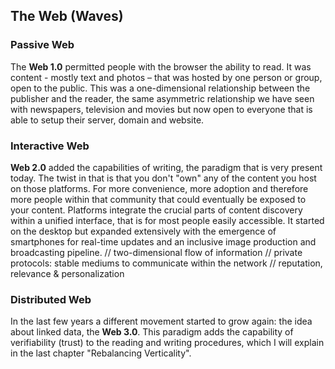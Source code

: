 ## The Web (Waves)

### Passive Web
The **Web 1.0** permitted people with the browser the ability to read.
It was content - mostly text and photos – that was hosted by one person or group, open to the public. This was a one-dimensional relationship between the publisher and the reader, the same asymmetric relationship we have seen with newspapers, television and movies but now open to everyone that is able to setup their server, domain and website.

### Interactive Web
**Web 2.0** added the capabilities of writing, the paradigm that is very present today. The twist in that is that you don't "own" any of the content you host on those platforms. For more convenience, more adoption and therefore more people within that community that could eventually be exposed to your content. Platforms integrate the crucial parts of content discovery within a unified interface, that is for most people easily accessible. It started on the desktop but expanded extensively with the emergence of smartphones for real-time updates and an inclusive image production and broadcasting pipeline.
// two-dimensional flow of information
// private protocols: stable mediums to communicate within the network
// reputation, relevance & personalization

### Distributed Web
In the last few years a different movement started to grow again: the idea about linked data, the **Web 3.0**. This paradigm adds the capability of verifiability (trust) to the reading and writing procedures, which I will explain in the last chapter "Rebalancing Verticality".
